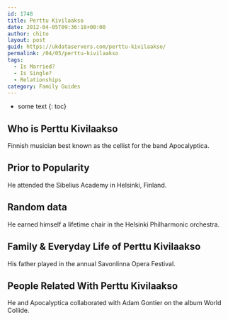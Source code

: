 ```yaml
---
id: 1748
title: Perttu Kivilaakso
date: 2012-04-05T09:36:18+00:00
author: chito
layout: post
guid: https://ukdataservers.com/perttu-kivilaakso/
permalink: /04/05/perttu-kivilaakso
tags:
  - Is Married?
  - Is Single?
  - Relationships
category: Family Guides
---
```


* some text
{: toc}
          
          
## Who is  Perttu Kivilaakso
                  
                  
                  
Finnish musician best known as the cellist for the band Apocalyptica.
                  
                
                
                
## Prior to Popularity 
                  
                  
                  
He attended the Sibelius Academy in Helsinki, Finland.
                  
                
                
                
## Random data 
                  
                  
                  
He earned himself a lifetime chair in the Helsinki Philharmonic orchestra.
                  
                
                
                
## Family & Everyday Life of Perttu Kivilaakso
                  
                  
                  
His father played in the annual Savonlinna Opera Festival.
                  
                
                
                
## People Related With  Perttu Kivilaakso
                  
                  
                  
He and Apocalyptica collaborated with Adam Gontier on the album World Collide.
                  
                
              
            
          
          
          
    
    
  
